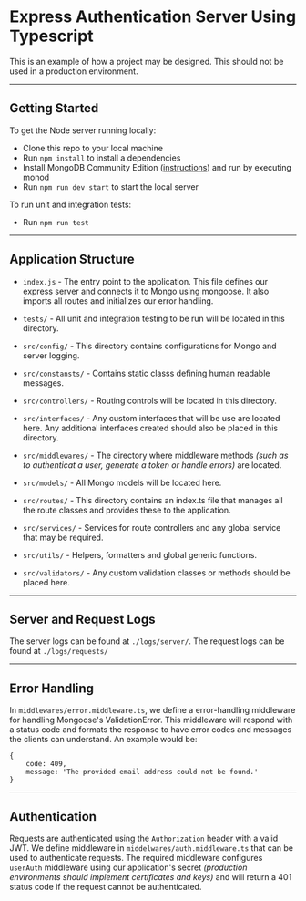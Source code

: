 # Express Authentication Server Using Typescript
This is an example of how a project may be designed. This should not be used in a production environment.

---


## Getting Started
To get the Node server running locally:
- Clone this repo to your local machine
- Run `npm install` to install a dependencies
- Install MongoDB Community Edition ([instructions][1]) and run by executing monod
- Run `npm run dev start` to start the local server

To run unit and integration tests:
- Run `npm run test`

---

## Application Structure
- `index.js` - The entry point to the application. This file defines our express server and connects it to Mongo using mongoose. It also imports all routes and initializes our error handling.

- `tests/` - All unit and integration testing to be run will be located in this directory.

- `src/config/` - This directory contains configurations for Mongo and server logging.

- `src/constansts/` - Contains static classs defining human readable messages.

- `src/controllers/` - Routing controls will be located in this directory.

- `src/interfaces/` - Any custom interfaces that will be use are located here. Any additional interfaces created should also be placed in this directory.

- `src/middlewares/` - The directory where middleware methods *(such as to authenticat a user, generate a token or handle errors)* are located.

- `src/models/` - All Mongo models will be located here.

- `src/routes/` - This directory contains an index.ts file that manages all the route classes and provides these to the application.

- `src/services/` - Services for route controllers and any global service that may be required.

- `src/utils/` - Helpers, formatters and global generic functions.

- `src/validators/` - Any custom validation classes or methods should be placed here.

---
## Server and Request Logs

The server logs can be found at `./logs/server/`. 
The request logs can be found at `./logs/requests/`

---
## Error Handling
In `middlewares/error.middleware.ts`, we define a error-handling middleware for handling Mongoose's ValidationError. This middleware will respond with a status code and formats the response to have error codes and messages the clients can understand. An example would be:
```
{
    code: 409,
    message: 'The provided email address could not be found.'
}
```
---
## Authentication
Requests are authenticated using the `Authorization` header with a valid JWT. We define middleware in `middelwares/auth.middleware.ts` that can be used to authenticate requests. The required middleware configures `userAuth` middleware using our application's secret *(production environments should implement certificates and keys)* and will return a 401 status code if the request cannot be authenticated.

[1]: https://docs.mongodb.com/manual/installation/#tutorials